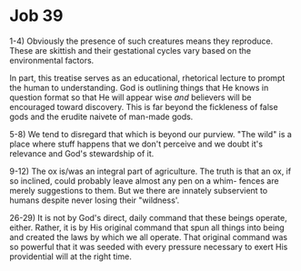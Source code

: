 # Job 39

1-4) Obviously the presence of such creatures means they reproduce.
  These are skittish and their gestational cycles vary based on the environmental factors.

In part, this treatise serves as an educational, rhetorical lecture to prompt the human to understanding.
  God is outlining things that He knows in question format so that He will appear wise _and_ believers will be encouraged toward discovery.
  This is far beyond the fickleness of false gods and the erudite naivete of man-made gods.


5-8) We tend to disregard that which is beyond our purview.
  "The wild" is a place where stuff happens that we don't perceive and we doubt it's relevance and God's stewardship of it.

9-12) The ox is/was an integral part of agriculture.
  The truth is that an ox, if so inclined, could probably leave almost any pen on a whim- fences are merely suggestions to them.
  But we there are innately subservient to humans despite never losing their "wildness'.


26-29) It is not by God's direct, daily command that these beings operate, either.
  Rather, it is by His original command that spun all things into being and created the laws by which we all operate.
  That original command was so powerful that it was seeded with every pressure necessary to exert His providential will at the right time.
